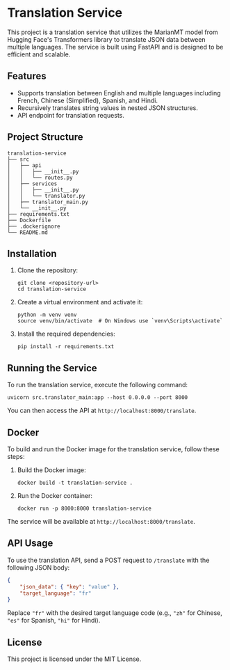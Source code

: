 # Translation Service

This project is a translation service that utilizes the MarianMT model from Hugging Face's Transformers library to translate JSON data between multiple languages. The service is built using FastAPI and is designed to be efficient and scalable.

## Features

- Supports translation between English and multiple languages including French, Chinese (Simplified), Spanish, and Hindi.
- Recursively translates string values in nested JSON structures.
- API endpoint for translation requests.

## Project Structure

```
translation-service
├── src
│   ├── api
│   │   ├── __init__.py
│   │   └── routes.py
│   ├── services
│   │   ├── __init__.py
│   │   └── translator.py
│   ├── translator_main.py
│   └── __init__.py
├── requirements.txt
├── Dockerfile
├── .dockerignore
└── README.md
```

## Installation

1. Clone the repository:
   ```
   git clone <repository-url>
   cd translation-service
   ```

2. Create a virtual environment and activate it:
   ```
   python -m venv venv
   source venv/bin/activate  # On Windows use `venv\Scripts\activate`
   ```

3. Install the required dependencies:
   ```
   pip install -r requirements.txt
   ```

## Running the Service

To run the translation service, execute the following command:
```
uvicorn src.translator_main:app --host 0.0.0.0 --port 8000
```

You can then access the API at `http://localhost:8000/translate`.

## Docker

To build and run the Docker image for the translation service, follow these steps:

1. Build the Docker image:
   ```
   docker build -t translation-service .
   ```

2. Run the Docker container:
   ```
   docker run -p 8000:8000 translation-service
   ```

The service will be available at `http://localhost:8000/translate`.

## API Usage

To use the translation API, send a POST request to `/translate` with the following JSON body:

```json
{
    "json_data": { "key": "value" },
    "target_language": "fr"
}
```

Replace `"fr"` with the desired target language code (e.g., `"zh"` for Chinese, `"es"` for Spanish, `"hi"` for Hindi).

## License

This project is licensed under the MIT License.
